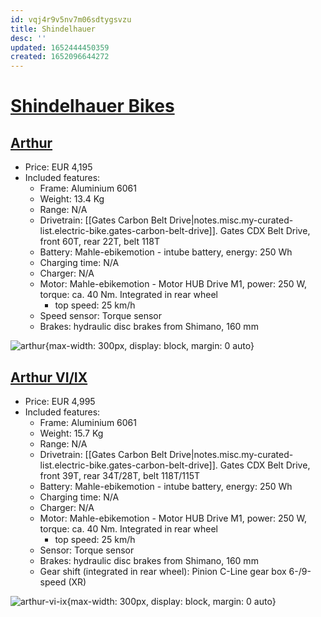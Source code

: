 ```yaml
---
id: vqj4r9v5nv7m06sdtygsvzu
title: Shindelhauer
desc: ''
updated: 1652444450359
created: 1652096644272
---
```

# [Shindelhauer Bikes](https://www.schindelhauerbikes.com/en/home/)

## [Arthur](https://www.schindelhauerbikes.com/en/Bikes/Current/Arthur.html)

- Price: EUR 4,195
- Included features:
    - Frame: Aluminium 6061
    - Weight: 13.4 Kg
    - Range: N/A
    - Drivetrain: [[Gates Carbon Belt Drive|notes.misc.my-curated-list.electric-bike.gates-carbon-belt-drive]]. Gates CDX Belt Drive, front 60T, rear 22T, belt 118T
    - Battery: Mahle-ebikemotion - intube battery, energy: 250 Wh
    - Charging time: N/A
    - Charger: N/A
    - Motor: Mahle-ebikemotion - Motor HUB Drive M1, power: 250 W, torque: ca. 40 Nm. Integrated in rear wheel
        - top speed: 25 km/h
    - Speed sensor: Torque sensor
    - Brakes: hydraulic disc brakes from Shimano, 160 mm

![arthur](https://www.schindelhauerbikes.com/out/pictures/master/product/1/xeb.20.ar.gb_packshot_web_02,281,29.jpg.pagespeed.ic.Yh6Hg32AvW.webp){max-width: 300px, display: block, margin: 0 auto}

## [Arthur VI/IX](https://www.schindelhauerbikes.com/en/Bikes/Current/Arthur-VI-IX.html)

- Price: EUR 4,995
- Included features:
    - Frame: Aluminium 6061
    - Weight: 15.7 Kg
    - Range: N/A
    - Drivetrain: [[Gates Carbon Belt Drive|notes.misc.my-curated-list.electric-bike.gates-carbon-belt-drive]]. Gates CDX Belt Drive, front 39T, rear 34T/28T, belt 118T/115T
    - Battery: Mahle-ebikemotion - intube battery, energy: 250 Wh
    - Charging time: N/A
    - Charger: N/A
    - Motor: Mahle-ebikemotion - Motor HUB Drive M1, power: 250 W, torque: ca. 40 Nm. Integrated in rear wheel
        - top speed: 25 km/h
    - Sensor: Torque sensor
    - Brakes: hydraulic disc brakes from Shimano, 160 mm
    - Gear shift (integrated in rear wheel): Pinion C-Line gear box 6-/9-speed (XR)

![arthur-vi-ix](https://www.schindelhauerbikes.com/out/pictures/master/product/3/x2021_arthur-pinion-cw_web.jpg.pagespeed.ic.973wbsf5AV.webp){max-width: 300px, display: block, margin: 0 auto}